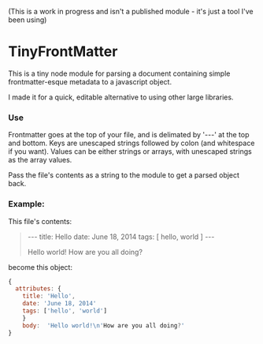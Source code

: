 (This is a work in progress and isn't a published module - it's just a tool I've been using)

# TinyFrontMatter

This is a tiny node module for parsing a document containing simple frontmatter-esque metadata to a javascript object.

I made it for a quick, editable alternative to using other large libraries.

### Use

Frontmatter goes at the top of your file, and is delimated by '---' at the top and bottom. Keys are unescaped strings followed by colon (and whitespace if you want). Values can be either strings or arrays, with unescaped strings as the array values.

Pass the file's contents as a string to the module to get a parsed object back.


### Example:

This file's contents:

> \-\-\-
> title: Hello
> date: June 18, 2014
> tags: \[ hello, world \]
> \-\-\-
>
> Hello world!
> How are you all doing?


become this object:

```js
{
  attributes: {
    title: 'Hello',
    date: 'June 18, 2014'
    tags: ['hello', 'world']
    }
    body:  'Hello world!\n'How are you all doing?'
}
```
